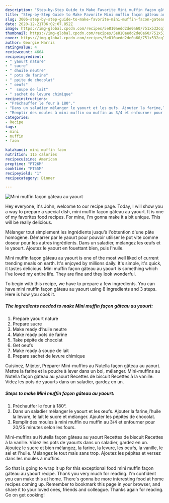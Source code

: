```yaml
---
description: "Step-by-Step Guide to Make Favorite Mini muffin façon gâteau au yaourt"
title: "Step-by-Step Guide to Make Favorite Mini muffin façon gâteau au yaourt"
slug: 3006-step-by-step-guide-to-make-favorite-mini-muffin-facon-gateau-au-yaourt
date: 2020-12-21T06:02:07.852Z
image: https://img-global.cpcdn.com/recipes/5e810aedd2de0a60/751x532cq70/mini-muffin-facon-gateau-au-yaourt-photo-principale-de-la-recette.jpg
thumbnail: https://img-global.cpcdn.com/recipes/5e810aedd2de0a60/751x532cq70/mini-muffin-facon-gateau-au-yaourt-photo-principale-de-la-recette.jpg
cover: https://img-global.cpcdn.com/recipes/5e810aedd2de0a60/751x532cq70/mini-muffin-facon-gateau-au-yaourt-photo-principale-de-la-recette.jpg
author: Georgie Harris
ratingvalue: 4
reviewcount: 4604
recipeingredient:
- " yaourt nature"
- " sucre"
- " dhuile neutre"
- " pots de farine"
- " ppite de chocolat"
- " oeufs"
- "  soupe de lait"
- " sachet de levure chimique"
recipeinstructions:
- "Préchauffer le four à 180°."
- "Dans un saladier mélanger le yaourt et les œufs. Ajouter la farine,l’huile la levure, le lait le sucre et mélanger. Ajouter les pépites de chocolat."
- "Remplir des moules à mini muffin ou muffin au 3/4 et enfourner pour 20/25 minutes selon les fours."
categories:
- Recipe
tags:
- mini
- muffin
- faon

katakunci: mini muffin faon 
nutrition: 115 calories
recipecuisine: American
preptime: "PT26M"
cooktime: "PT55M"
recipeyield: "1"
recipecategory: Dinner

---
```



![Mini muffin façon gâteau au yaourt](https://img-global.cpcdn.com/recipes/5e810aedd2de0a60/751x532cq70/mini-muffin-facon-gateau-au-yaourt-photo-principale-de-la-recette.jpg)

Hey everyone, it's John, welcome to our recipe page. Today, I will show you a way to prepare a special dish, mini muffin façon gâteau au yaourt. It is one of my favorites food recipes. For mine, I'm gonna make it a bit unique. This will be really delicious.

Mélanger tout simplement les ingrédients jusqu&#39;à l&#39;obtention d&#39;une pâte homogène. Démarrer par le yaourt pour pouvoir utiliser le pot vite comme doseur pour les autres ingrédients. Dans un saladier, mélangez les œufs et le yaourt. Ajoutez le yaourt en fouettant bien, puis l&#39;huile.

Mini muffin façon gâteau au yaourt is one of the most well liked of current trending meals on earth. It's enjoyed by millions daily. It's simple, it's quick, it tastes delicious. Mini muffin façon gâteau au yaourt is something which I've loved my entire life. They are fine and they look wonderful.


To begin with this recipe, we have to prepare a few ingredients. You can have mini muffin façon gâteau au yaourt using 8 ingredients and 3 steps. Here is how you cook it.

<!--inarticleads1-->

##### The ingredients needed to make Mini muffin façon gâteau au yaourt:

1. Prepare  yaourt nature
1. Prepare  sucre
1. Make ready  d’huile neutre
1. Make ready  pots de farine
1. Take  pépite de chocolat
1. Get  oeufs
1. Make ready  à soupe de lait
1. Prepare  sachet de levure chimique


Cuisinez, Mijoter, Préparer Mini-muffins au Nutella façon gâteau au yaourt. Mettre la farine et la poudre à lever dans un bol, mélanger. Mini-muffins au Nutella façon gâteau au yaourt Recettes de biscuit Recettes à la vanille. Videz les pots de yaourts dans un saladier, gardez en un. 

<!--inarticleads2-->

##### Steps to make Mini muffin façon gâteau au yaourt:

1. Préchauffer le four à 180°.
1. Dans un saladier mélanger le yaourt et les œufs. Ajouter la farine,l’huile la levure, le lait le sucre et mélanger. Ajouter les pépites de chocolat.
1. Remplir des moules à mini muffin ou muffin au 3/4 et enfourner pour 20/25 minutes selon les fours.


Mini-muffins au Nutella façon gâteau au yaourt Recettes de biscuit Recettes à la vanille. Videz les pots de yaourts dans un saladier, gardez en un. Ajoutez le sucre et bien mélangez, la farine, la levure, les oeufs, la vanille, le sel et l&#39;huile. Mélangez le tout mais sans trop. Ajoutez les pépites et versez dans les moules à muffins. 

So that is going to wrap it up for this exceptional food mini muffin façon gâteau au yaourt recipe. Thank you very much for reading. I'm confident you can make this at home. There's gonna be more interesting food at home recipes coming up. Remember to bookmark this page in your browser, and share it to your loved ones, friends and colleague. Thanks again for reading. Go on get cooking!
